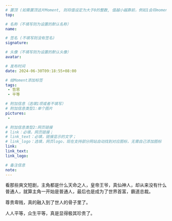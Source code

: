 ```yaml
---
# 置顶 (如需置顶这片Moment, 则将值设定为大于0的整数, 值越小越靠前，例如1会将moment放在最顶端)
top: 

# 名称（不填写则为设置的默认名称）
name:

# 签名 (不填写则没有签名)
signature:

# 头像（不填写则为设置的默认头像）
avatar:

# 发布时间
date: 2024-06-30T09:18:55+08:00

# 给Moment添加标签
tags:
 - 哲思
 - 平等

# 附加信息（选填1项或者不填写）
# 附加信息类型1:单个图片
pictures:
 - 

# 附加信息类型2:网页链接
# link：必填，网页链接；
# link_text：必填，链接显示的文字；
# link_logo：选填，网页logo，现在支持部分网站自动找到对应图标，无需自己添加图标
link:
link_text:
link_logo:

# 备注信息
note:
---
```


<!-- 下面开始写正文 -->

看那些爽文短剧，主角都是什么天命之人，皇帝王爷，真仙神人，却从来没有什么普通人，就算主角一开始是普通人，最后也是成为了世界首富，霸道总裁。

尊贵卑贱，真的融入到了世人的骨子里了。

人人平等，众生平等，真是显得极其珍贵了。
